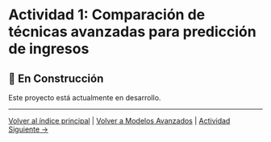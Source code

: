 # Actividad 1: Comparación de técnicas avanzadas para predicción de ingresos

## 🚧 En Construcción

Este proyecto está actualmente en desarrollo.

---

[Volver al índice principal](../../README.md) | [Volver a Modelos Avanzados](../README.md) | [Actividad Siguiente →](../Actividad_2_Comparativa_Regresion/README.md)